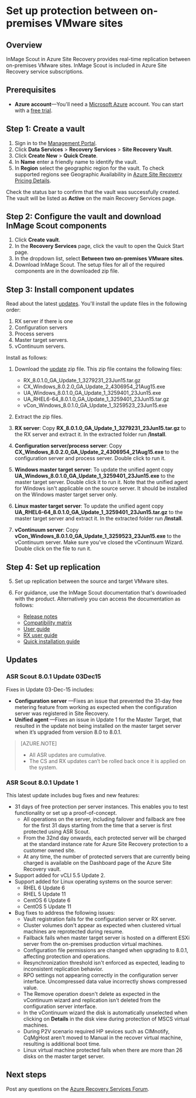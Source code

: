 <properties
	pageTitle="Set up protection between on-premises VMware Sites"
	description="Use this article to configure protection between two VMware sites using Azure Site Recovery."
	services="site-recovery"
	documentationCenter=""
	authors="rayne-wiselman"
	manager="jwhit"
	editor=""/>

<tags
	ms.service="site-recovery"
	ms.workload="backup-recovery"
	ms.tgt_pltfrm="na"
	ms.devlang="na"
	ms.topic="article"
	ms.date="12/03/2015"
	ms.author="raynew"/>


# Set up protection between on-premises VMware sites


## Overview

InMage Scout in Azure Site Recovery provides real-time replication between on-premises VMware sites. InMage Scout is included in Azure Site Recovery service subscriptions.


## Prerequisites

- **Azure account**—You'll need a [Microsoft Azure](http://azure.microsoft.com/) account. You can start with a [free trial](pricing/free-trial/).


## Step 1: Create a vault

1. Sign in to the [Management Portal](https://portal.azure.com).
2. Click **Data Services** > **Recovery Services** > **Site Recovery Vault**.
3. Click **Create New** > **Quick Create**.
4. In **Name** enter a friendly name to identify the vault.
5. In **Region** select the geographic region for the vault. To check supported regions see Geographic Availability in [Azure Site Recovery Pricing Details](pricing/details/site-recovery/).

Check the status bar to confirm that the vault was successfully created. The vault will be listed as **Active** on the main Recovery Services page.

## Step 2: Configure the vault and download InMage Scout components

1. Click **Create vault**.
2. In the **Recovery Services** page, click the vault to open the Quick Start page.
3. In the dropdown list, select **Between two on-premises VMware sites**.
4. Download InMage Scout. The setup files for all of the required components are in the downloaded zip file.


## Step 3: Install component updates

Read about the latest [updates](#updates). You'll install the update files in the following order:

1. RX server if there is one
2. Configuration servers
3. Process servers
3. Master target servers.
4. vContinuum servers.

Install as follows:

1. Download the [update](http://aka.ms/scoutupdates) zip file. This zip file contains the following files:

	-  RX_8.0.1.0_GA_Update_1_3279231_23Jun15.tar.gz
	-  CX_Windows_8.0.2.0_GA_Update_2_4306954_21Aug15.exe
	-  UA_Windows_8.0.1.0_GA_Update_1_3259401_23Jun15.exe
	-  UA_RHEL6-64_8.0.1.0_GA_Update_1_3259401_23Jun15.tar.gz
	-  vCon_Windows_8.0.1.0_GA_Update_1_3259523_23Jun15.exe
2. Extract the zip files.
2. **RX server**: Copy **RX_8.0.1.0_GA_Update_1_3279231_23Jun15.tar.gz** to the RX server and extract it. In the extracted folder run **/Install**.
2. **Configuration server/process server**: Copy **CX_Windows_8.0.2.0_GA_Update_2_4306954_21Aug15.exe** to the configuration server and process server. Double click to run it.
3. **Windows master target server**: To update the  unified agent copy **UA_Windows_8.0.1.0_GA_Update_1_3259401_23Jun15.exe** to the master target server. Double click it to run it. Note that the unified agent for Windows isn't applicable on the source server. It should be installed on the Windows master target server only.
4. **Linux master target server**:  To update the unified agent copy **UA_RHEL6-64_8.0.1.0_GA_Update_1_3259401_23Jun15.tar.gz** to the master target server and extract it. In the extracted folder run **/Install**.
5. **vContinuum server**: Copy **vCon_Windows_8.0.1.0_GA_Update_1_3259523_23Jun15.exe** to the vContinuum server. Make sure you've closed the vContinuum Wizard. Double click on the file to run it.

## Step 4: Set up replication
5. Set up replication between the source and target VMware sites.
6. For guidance, use the InMage Scout documentation that's downloaded with the product. Alternatively you can access the documentation as follows:

	- [Release notes](http://download.microsoft.com/download/4/5/0/45008861-4994-4708-BFCD-867736D5621A/InMage_Scout_Standard_Release_Notes.pdf)
	- [Compatibility matrix](http://download.microsoft.com/download/C/D/A/CDA1221B-74E4-4CCF-8F77-F785E71423C0/InMage_Scout_Standard_Compatibility_Matrix.pdf)
	- [User guide](http://download.microsoft.com/download/E/0/8/E08B3BCE-3631-4CED-8E65-E3E7D252D06D/InMage_Scout_Standard_User_Guide_8.0.1.pdf)
	- [RX user guide](http://download.microsoft.com/download/A/7/7/A77504C5-D49F-4799-BBC4-4E92158AFBA4/InMage_ScoutCloud_RX_User_Guide_8.0.1.pdf)
	- [Quick installation guide](http://download.microsoft.com/download/6/8/5/685E761C-8493-42EB-854F-FE24B5A6D74B/InMage_Scout_Standard_Quick_Install_Guide.pdf)


## Updates

### ASR Scout 8.0.1 Update 03Dec15

Fixes in Update 03-Dec-15 includes:

- **Configuration server** —Fixes an issue that prevented the 31-day free metering feature from working as expected when the configuration server was registered in Site Recovery.
- **Unified agent** —Fixes an issue in Update 1 for the Master Target, that resulted in the update not being installed on the master target server when it’s upgraded from version 8.0 to 8.0.1.

>[AZURE.NOTE]
>
>-	All ASR updates are cumulative.
>-	The CS and RX updates can’t be rolled back once it is applied on the system.


### ASR Scout 8.0.1 Update 1

This latest update includes bug fixes and new features:

- 31 days of free protection per server instances. This enables you to test functionality or set up a proof-of-concept.
	- All operations on the server, including failover and failback are free for the first 31 days starting from the time that a server is first protected using ASR Scout.
	- From the 32nd day onwards, each protected server will be charged at the standard instance rate for Azure Site Recovery protection to a customer owned site.
	- At any time, the number of protected servers that are currently being charged is available on the Dashboard page of the Azure Site Recovery vault.
- Support added for vCLI 5.5 Update 2.
- Support added for Linux operating systems on the source server:
	- RHEL 6 Update 6
	- RHEL 5 Update 11
	- CentOS 6 Update 6
	- CentOS 5 Update 11
- Bug fixes to address the following issues:
	- Vault registration fails for the configuration server or RX server.
	- Cluster volumes don't appear as expected when clustered virtual machines are reprotected during resume.
	- Failback fails when master target server is hosted on a different ESXi server from the on-premises production virtual machines.
	- Configuration file permissions are changed when upgrading to 8.0.1, affecting protection and operations.
	- Resynchronization threshold isn't enforced as expected, leading to inconsistent replication behavior.
	- RPO settings not appearing correctly in the configuration server interface. Uncompressed data value incorrectly shows compressed value.
	-  The Remove operation doesn't delete as expected in the vContinuum wizard and replication isn't deleted from the configuration server interface.
	-  In the vContinuum wizard the disk is automatically unselected when clicking on **Details** in the disk view during protection of MSCS virtual machines.
	- During P2V scenario required HP sevices such as CIMnotify, CqMgHost aren't moved to Manual in the recover virtual machine, resulting is additional boot time.
	- Linux virtual machine protected fails when there are more than 26 disks on the master target server.

## Next steps

Post any questions on the [Azure Recovery Services Forum](https://social.msdn.microsoft.com/forums/azure/home?forum=hypervrecovmgr).
